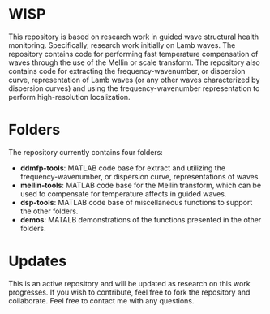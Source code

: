 WISP
====

This repository is based on research work in guided wave structural health monitoring. Specifically, research work initially on Lamb waves. The repository contains code for performing fast temperature compensation of waves through the use of the Mellin or scale transform. The repository also contains code for extracting the frequency-wavenumber, or dispersion curve, representation of Lamb waves (or any other waves characterized by dispersion curves) and using the frequency-wavenumber representation to perform high-resolution localization. 

Folders
====

The repository currently contains four folders: 

  * **ddmfp-tools**: MATLAB code base for extract and utilizing the frequency-wavenumber, or dispersion curve, representations of waves
  * **mellin-tools**: MATLAB code base for the Mellin transform, which can be used to compensate for temperature affects in guided waves. 
  * **dsp-tools**: MATLAB code base of miscellaneous functions to support the other folders.
  * **demos**:  MATALB demonstrations of the functions presented in the other folders. 
  

Updates
====

This is an active repository and will be updated as research on this work progresses. If you wish to contribute, feel free to fork the repository and collaborate. Feel free to contact me with any questions. 
